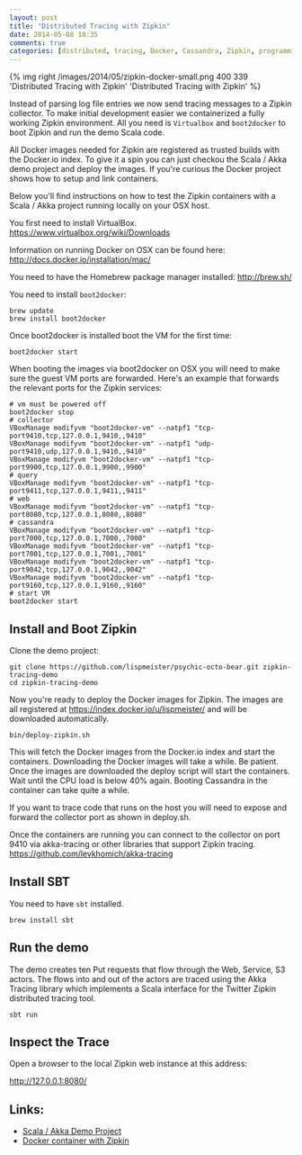 ```yaml
---
layout: post
title: "Distributed Tracing with Zipkin"
date: 2014-05-08 18:35
comments: true
categories: [distributed, tracing, Docker, Cassandra, Zipkin, programming, design]
---
```

{% img right /images/2014/05/zipkin-docker-small.png 400 339 'Distributed Tracing with Zipkin' 'Distributed Tracing with Zipkin' %}

Instead of parsing log file entries we now send tracing messages to a
Zipkin collector. To make initial development easier we containerized
a fully working Zipkin environment. All you need is `Virtualbox` and
`boot2docker` to boot Zipkin and run the demo Scala code.

All Docker images needed for Zipkin are registered as trusted builds
with the Docker.io index. To give it a spin you can just checkou the
Scala / Akka demo project and deploy the images. If you're curious the
Docker project shows how to setup and link containers.

Below you'll find instructions on how to test the Zipkin containers
with a Scala / Akka project running locally on your OSX host.

You first need to install VirtualBox.
<https://www.virtualbox.org/wiki/Downloads>

Information on running Docker on OSX can be found here:
<http://docs.docker.io/installation/mac/>

You need to have the Homebrew package manager installed:
<http://brew.sh/>

You need to install `boot2docker`:

    brew update
    brew install boot2docker
    
Once boot2docker is installed boot the VM for the first time:

    boot2docker start

When booting the images via boot2docker on OSX you will need to make
sure the guest VM ports are forwarded. Here's an example that forwards
the relevant ports for the Zipkin services:

    # vm must be powered off 
    boot2docker stop
    # collector
    VBoxManage modifyvm "boot2docker-vm" --natpf1 "tcp-port9410,tcp,127.0.0.1,9410,,9410"
    VBoxManage modifyvm "boot2docker-vm" --natpf1 "udp-port9410,udp,127.0.0.1,9410,,9410"
    VBoxManage modifyvm "boot2docker-vm" --natpf1 "tcp-port9900,tcp,127.0.0.1,9900,,9900"
    # query
    VBoxManage modifyvm "boot2docker-vm" --natpf1 "tcp-port9411,tcp,127.0.0.1,9411,,9411"
    # web
    VBoxManage modifyvm "boot2docker-vm" --natpf1 "tcp-port8080,tcp,127.0.0.1,8080,,8080"
    # cassandra
    VBoxManage modifyvm "boot2docker-vm" --natpf1 "tcp-port7000,tcp,127.0.0.1,7000,,7000"
    VBoxManage modifyvm "boot2docker-vm" --natpf1 "tcp-port7001,tcp,127.0.0.1,7001,,7001"
    VBoxManage modifyvm "boot2docker-vm" --natpf1 "tcp-port9042,tcp,127.0.0.1,9042,,9042"
    VBoxManage modifyvm "boot2docker-vm" --natpf1 "tcp-port9160,tcp,127.0.0.1,9160,,9160"
    # start VM
    boot2docker start

## Install and Boot Zipkin

Clone the demo project:

    git clone https://github.com/lispmeister/psychic-octo-bear.git zipkin-tracing-demo
    cd zipkin-tracing-demo

Now you're ready to deploy the Docker images for Zipkin.
The images are all registered at
<https://index.docker.io/u/lispmeister/>
and will be downloaded automatically.

    bin/deploy-zipkin.sh

This will fetch the Docker images from the Docker.io index and start
the containers. Downloading the Docker images will take a while. Be
patient. Once the images are downloaded the deploy script will start
the containers. Wait until the CPU load is below 40% again. Booting
Cassandra in the container can take quite a while.

If you want to trace code that runs on the host you will need to
expose and forward the collector port as shown in deploy.sh.

Once the containers are running you can connect to the collector on
port 9410 via akka-tracing or other libraries that support Zipkin tracing.
<https://github.com/levkhomich/akka-tracing>

## Install SBT

You need to have `sbt` installed.

    brew install sbt

## Run the demo
The demo creates ten Put requests that flow through the Web,
Service, S3 actors. The flows into and out of the actors are traced
using the Akka Tracing library which implements a Scala interface for
the Twitter Zipkin distributed tracing tool.

    sbt run

## Inspect the Trace
Open a browser to the local Zipkin web instance at this address:

<http://127.0.0.1:8080/>

## Links:

- [Scala / Akka Demo Project](https://github.com/lispmeister/psychic-octo-bear)
- [Docker container with Zipkin](https://github.com/lispmeister/docker-zipkin)




  
